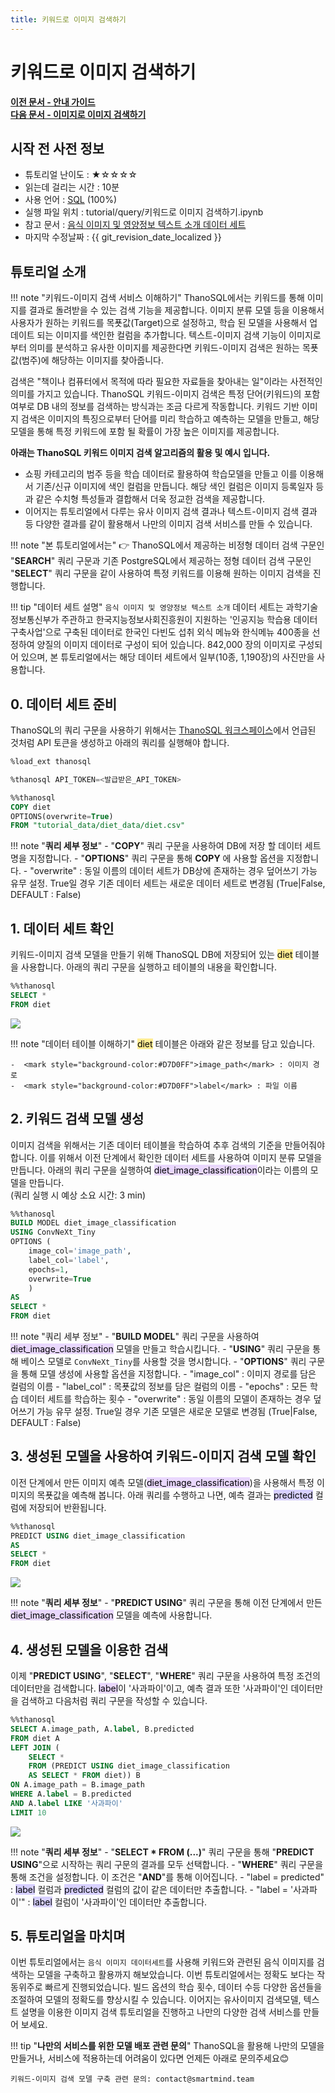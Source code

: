 ```yaml
---
title: 키워드로 이미지 검색하기
---
```


# __키워드로 이미지 검색하기__ 

**[이전 문서 - 안내 가이드](/quick_start/algorithm_list/)** <br>**[다음 문서 - 이미지로 이미지 검색하기](/tutorials/thanosql_search/image_search/simclr_image_search/)**

## 시작 전 사전 정보 

- 튜토리얼 난이도 : ★☆☆☆☆
- 읽는데 걸리는 시간 : 10분  
- 사용 언어 : [SQL](https://ko.wikipedia.org/wiki/SQL) (100%)
- 실행 파일 위치 : tutorial/query/키워드로 이미지 검색하기.ipynb  
- 참고 문서 : [음식 이미지 및 영양정보 텍스트 소개 데이터 세트](https://aihub.or.kr/aihubdata/data/view.do?currMenu=115&topMenu=100&aihubDataSe=realm&dataSetSn=74)
- 마지막 수정날짜 : {{ git_revision_date_localized }}

## 튜토리얼 소개 

!!! note "키워드-이미지 검색 서비스 이해하기" 
    ThanoSQL에서는 키워드를 통해 이미지를 결과로 돌려받을 수 있는 검색 기능을 제공합니다. 이미지 분류 모델 등을 이용해서 사용자가 원하는 키워드를 목푯값(Target)으로 설정하고, 학습 된 모델을 사용해서 업데이트 되는 이미지를 색인한 컬럼을 추가합니다. 텍스트-이미지 검색 기능이 이미지로부터 의미를 분석하고 유사한 이미지를 제공한다면 키워드-이미지 검색은 원하는 목푯값(범주)에 해당하는 이미지를 찾아줍니다. 

검색은 "책이나 컴퓨터에서 목적에 따라 필요한 자료들을 찾아내는 일"이라는 사전적인 의미를 가지고 있습니다. ThanoSQL 키워드-이미지 검색은 특정 단어(키워드)의 포함 여부로 DB 내의 정보를 검색하는 방식과는 조금 다르게 작동합니다. 키워드 기반 이미지 검색은 이미지의 특징으로부터 단어를 미리 학습하고 예측하는 모델을 만들고, 해당 모델을 통해 특정 키워드에 포함 될 확률이 가장 높은 이미지를 제공합니다. 

**아래는 ThanoSQL 키워드 이미지 검색 알고리즘의 활용 및 예시 입니다.**

- 쇼핑 카테고리의 범주 등을 학습 데이터로 활용하여 학습모델을 만들고 이를 이용해서 기존/신규 이미지에 색인 컬럼을 만듭니다. 해당 색인 컬럼은 이미지 등록일자 등과 같은 수치형 특성들과 결합해서 더욱 정교한 검색을 제공합니다.  
- 이어지는 튜토리얼에서 다루는 유사 이미지 검색 결과나 텍스트-이미지 검색 결과 등 다양한 결과를 같이 활용해서 나만의 이미지 검색 서비스를 만들 수 있습니다.


!!! note "본 튜토리얼에서는" 
    :point_right: ThanoSQL에서 제공하는 비정형 데이터 검색 구문인 "__SEARCH__" 쿼리 구문과 기존 PostgreSQL에서 제공하는 정형 데이터 검색 구문인 "__SELECT__" 쿼리 구문을 같이 사용하여 특정 키워드를 이용해 원하는 이미지 검색을 진행합니다. 


!!! tip "데이터 세트 설명" 
    `음식 이미지 및 영양정보 텍스트 소개` 데이터 세트는 과학기술정보통신부가 주관하고 한국지능정보사회진흥원이 지원하는 '인공지능 학습용 데이터 구축사업'으로 구축된 데이터로 한국인 다빈도 섭취 외식 메뉴와 한식메뉴 400종을 선정하여 양질의 이미지 데이터로 구성이 되어 있습니다. 842,000 장의 이미지로 구성되어 있으며, 본 튜토리얼에서는 해당 데이터 세트에서 일부(10종, 1,190장)의 사진만을 사용합니다. 

## __0. 데이터 세트 준비__
ThanoSQL의 쿼리 구문을 사용하기 위해서는 [ThanoSQL 워크스페이스](/quick_start/how_to_use_ThanoSQL/#5-thanosql)에서 언급된 것처럼 API 토큰을 생성하고 아래의 쿼리를 실행해야 합니다.
```sql
%load_ext thanosql
```
```sql
%thanosql API_TOKEN=<발급받은_API_TOKEN>
```

```sql
%%thanosql
COPY diet 
OPTIONS(overwrite=True)
FROM "tutorial_data/diet_data/diet.csv"
```

!!! note "__쿼리 세부 정보__"
    - "__COPY__" 쿼리 구문을 사용하여 DB에 저장 할 데이터 세트명을 지정합니다. 
    - "__OPTIONS__" 쿼리 구문을 통해 __COPY__ 에 사용할 옵션을 지정합니다.
        - "overwrite" : 동일 이름의 데이터 세트가 DB상에 존재하는 경우 덮어쓰기 가능 유무 설정. True일 경우 기존 데이터 세트는 새로운 데이터 세트로 변경됨 (True|False, DEFAULT : False) 


## __1. 데이터 세트 확인__

키워드-이미지 검색 모델을 만들기 위해 ThanoSQL DB에 저장되어 있는 <mark style="background-color:#FFEC92">diet</mark> 테이블을 사용합니다. 아래의 쿼리 구문을 실행하고 테이블의 내용을 확인합니다.

```sql
%%thanosql
SELECT * 
FROM diet
```

<img src = "/img/thanosql_search/base_search/select_img1.png"></img>

!!! note "데이터 테이블 이해하기" 
    <mark style="background-color:#FFEC92">diet</mark> 테이블은 아래와 같은 정보를 담고 있습니다.   

    -  <mark style="background-color:#D7D0FF">image_path</mark> : 이미지 경로 
    -  <mark style="background-color:#D7D0FF">label</mark> : 파일 이름

## __2. 키워드 검색 모델 생성__ 

이미지 검색을 위해서는 기존 데이터 테이블을 학습하여 추후 검색의 기준을 만들어줘야 합니다. 이를 위해서 이전 단계에서 확인한 데이터 세트를 사용하여 이미지 분류 모델을 만듭니다. 아래의 쿼리 구문을 실행하여  <mark style="background-color:#E9D7FD ">diet_image_classification</mark>이라는 이름의 모델을 만듭니다.  
(쿼리 실행 시 예상 소요 시간: 3 min)  


``` sql
%%thanosql
BUILD MODEL diet_image_classification
USING ConvNeXt_Tiny
OPTIONS (
    image_col='image_path', 
    label_col='label', 
    epochs=1,
    overwrite=True
    )
AS 
SELECT *
FROM diet 
```

!!! note "쿼리 세부 정보"
    - "__BUILD MODEL__" 쿼리 구문을 사용하여 <mark style="background-color:#E9D7FD ">diet_image_classification</mark> 모델을 만들고 학습시킵니다.
    - "__USING__" 쿼리 구문을 통해 베이스 모델로 `ConvNeXt_Tiny`를 사용할 것을 명시합니다.
    - "__OPTIONS__" 쿼리 구문을 통해 모델 생성에 사용할 옵션을 지정합니다.
        - "image_col" : 이미지 경로를 담은 컬럼의 이름
        - "label_col" : 목푯값의 정보를 담은 컬럼의 이름
        - "epochs" : 모든 학습 데이터 세트를 학습하는 횟수
        - "overwrite" : 동일 이름의 모델이 존재하는 경우 덮어쓰기 가능 유무 설정. True일 경우 기존 모델은 새로운 모델로 변경됨 (True|False, DEFAULT : False)


## __3. 생성된 모델을 사용하여 키워드-이미지 검색 모델 확인__

이전 단계에서 만든 이미지 예측 모델(<mark style="background-color:#E9D7FD ">diet_image_classification</mark>)을 사용해서 특정 이미지의 목푯값을 예측해 봅니다. 아래 쿼리를 수행하고 나면, 예측 결과는 <mark style="background-color:#D7D0FF">predicted</mark> 컬럼에 저장되어 반환됩니다.

```sql
%%thanosql
PREDICT USING diet_image_classification
AS 
SELECT *
FROM diet
```

<img src = "/img/thanosql_search/base_search/select_img2.png"></img>

!!! note "__쿼리 세부 정보__"
    - "__PREDICT USING__" 쿼리 구문을 통해 이전 단계에서 만든 <mark style="background-color:#E9D7FD ">diet_image_classification</mark> 모델을 예측에 사용합니다.

## __4. 생성된 모델을 이용한 검색__ 

이제 "__PREDICT USING__", "__SELECT__", "__WHERE__" 쿼리 구문을 사용하여 특정 조건의 데이터만을 검색합니다. <mark style="background-color:#E9D7FD ">label</mark>이 '사과파이'이고, 예측 결과 또한 '사과파이'인 데이터만을 검색하고 다음처럼 쿼리 구문을 작성할 수 있습니다.

```sql
%%thanosql
SELECT A.image_path, A.label, B.predicted 
FROM diet A
LEFT JOIN (
    SELECT * 
    FROM (PREDICT USING diet_image_classification 
    AS SELECT * FROM diet)) B 
ON A.image_path = B.image_path
WHERE A.label = B.predicted
AND A.label LIKE '사과파이'
LIMIT 10
```

<img src = "/img/thanosql_search/base_search/select_img3.png"></img>

!!! note "__쿼리 세부 정보__"
    - "__SELECT * FROM (...)__" 쿼리 구문을 통해  "__PREDICT USING__"으로 시작하는 쿼리 구문의 결과를 모두 선택합니다.
    - "__WHERE__" 쿼리 구문을 통해 조건을 설정합니다. 이 조건은 "__AND__"를 통해 이어집니다.
        - "label = predicted" : <mark style="background-color:#D7D0FF ">label</mark> 컬럼과 <mark style="background-color:#D7D0FF ">predicted</mark> 컬럼의 값이 같은 데이터만 추출합니다.
        - "label = '사과파이'" : <mark style="background-color:#D7D0FF ">label</mark> 컬럼이 '사과파이'인 데이터만 추출합니다.


## __5. 튜토리얼을 마치며__

이번 튜토리얼에서는 `음식 이미지 데이터세트`를 사용해 키워드와 관련된 음식 이미지를 검색하는 모델을 구축하고 활용까지 해보았습니다. 이번 튜토리얼에서는 정확도 보다는 작동위주로 빠르게 진행되었습니다. 빌드 옵션의 학습 횟수, 데이터 수등 다양한 옵션들을 조절하여 모델의 정확도를 향상시킬 수 있습니다. 이어지는 유사이미지 검색모델, 텍스트 설명을 이용한 이미지 검색 튜토리얼을 진행하고 나만의 다양한 검색 서비스를 만들어 보세요.

!!! tip "__나만의 서비스를 위한 모델 배포 관련 문의__"
    ThanoSQL을 활용해 나만의 모델을 만들거나, 서비스에 적용하는데 어려움이 있다면 언제든 아래로 문의주세요😊

    키워드-이미지 검색 모델 구축 관련 문의: contact@smartmind.team
